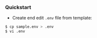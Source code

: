 ### Quickstart
- Create end edit `.env` file from template:
```sh
$ cp sample.env > .env
$ vi .env
```
